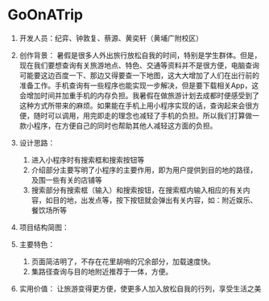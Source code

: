 # GoOnATrip
1. 开发人员：纪弈、钟敦复、蔡源、黄奕轩（黄埔广附校区）
2. 创作背景：
暑假是很多人外出旅行放松自我的时间，特别是学生群体。但是，现在我们要想查询有关旅游地点、特色、交通等资料并不是很方便，电脑查询可能要这边百度一下、那边又得要查一下地图，这大大增加了人们在出行前的准备工作。手机查询有一些程序也能实现一步解决，但是要下载相关App，这会增加时间并加重手机的内存负担。我暑假在做旅游计划去成都时便感受到了这种方式所带来的麻烦。如果能在手机上用小程序实现的话，查询起来会很方便，随时可以调用，用完即走的理念也减轻了手机的负担。所以我们打算做一款小程序，在方便自己的同时也帮助其他人减轻这方面的负担。
3. 设计思路：
	1. 进入小程序时有搜索框和搜索按钮等
	2. 介绍部分主要写明了小程序的主要作用，即为用户提供到目的地的路径，及围一些有关的店铺等
	3. 搜索部分有搜索框（输入）和搜索按钮，在搜索框内输入相应的有关内容，如目的地，出发点等，按下按钮就会弹出有关内容，如：附近娱乐、餐饮场所等
4. 项目结构简图：

5. 主要特色：
	1. 页面简洁明了，不存在花里胡哨的冗余部分，加载速度快。
	2. 集路径查询与目的地附近推荐于一体，方便。
6. 实用价值：
让旅游变得更方便，使更多人加入放松自我的行列，享受生活之美
